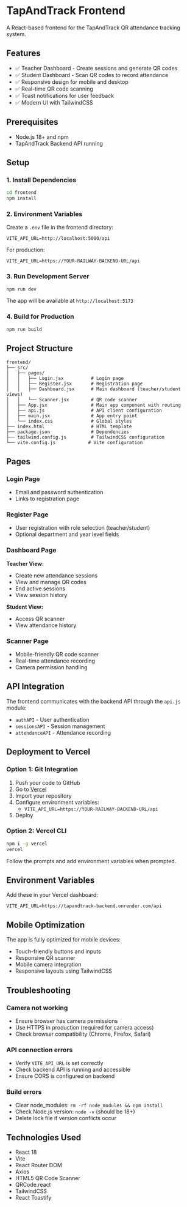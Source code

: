 # TapAndTrack Frontend

A React-based frontend for the TapAndTrack QR attendance tracking system.

## Features

- ✅ Teacher Dashboard - Create sessions and generate QR codes
- ✅ Student Dashboard - Scan QR codes to record attendance
- ✅ Responsive design for mobile and desktop
- ✅ Real-time QR code scanning
- ✅ Toast notifications for user feedback
- ✅ Modern UI with TailwindCSS

## Prerequisites

- Node.js 18+ and npm
- TapAndTrack Backend API running

## Setup

### 1. Install Dependencies

```bash
cd frontend
npm install
```

### 2. Environment Variables

Create a `.env` file in the frontend directory:

```env
VITE_API_URL=http://localhost:5000/api
```

For production:
```env
VITE_API_URL=https://YOUR-RAILWAY-BACKEND-URL/api
```

### 3. Run Development Server

```bash
npm run dev
```

The app will be available at `http://localhost:5173`

### 4. Build for Production

```bash
npm run build
```

## Project Structure

```
frontend/
├── src/
│   ├── pages/
│   │   ├── Login.jsx          # Login page
│   │   ├── Register.jsx       # Registration page
│   │   ├── Dashboard.jsx      # Main dashboard (teacher/student views)
│   │   └── Scanner.jsx        # QR code scanner
│   ├── App.jsx                # Main app component with routing
│   ├── api.js                 # API client configuration
│   ├── main.jsx               # App entry point
│   └── index.css              # Global styles
├── index.html                 # HTML template
├── package.json               # Dependencies
├── tailwind.config.js         # TailwindCSS configuration
└── vite.config.js            # Vite configuration
```

## Pages

### Login Page
- Email and password authentication
- Links to registration page

### Register Page
- User registration with role selection (teacher/student)
- Optional department and year level fields

### Dashboard Page
**Teacher View:**
- Create new attendance sessions
- View and manage QR codes
- End active sessions
- View session history

**Student View:**
- Access QR scanner
- View attendance history

### Scanner Page
- Mobile-friendly QR code scanner
- Real-time attendance recording
- Camera permission handling

## API Integration

The frontend communicates with the backend API through the `api.js` module:

- `authAPI` - User authentication
- `sessionsAPI` - Session management
- `attendanceAPI` - Attendance recording

## Deployment to Vercel

### Option 1: Git Integration

1. Push your code to GitHub
2. Go to [Vercel](https://vercel.com)
3. Import your repository
4. Configure environment variables:
   - `VITE_API_URL=https://YOUR-RAILWAY-BACKEND-URL/api`
5. Deploy

### Option 2: Vercel CLI

```bash
npm i -g vercel
vercel
```

Follow the prompts and add environment variables when prompted.

## Environment Variables

Add these in your Vercel dashboard:

```
VITE_API_URL=https://tapandtrack-backend.onrender.com/api
```

## Mobile Optimization

The app is fully optimized for mobile devices:
- Touch-friendly buttons and inputs
- Responsive QR scanner
- Mobile camera integration
- Responsive layouts using TailwindCSS

## Troubleshooting

### Camera not working
- Ensure browser has camera permissions
- Use HTTPS in production (required for camera access)
- Check browser compatibility (Chrome, Firefox, Safari)

### API connection errors
- Verify `VITE_API_URL` is set correctly
- Check backend API is running and accessible
- Ensure CORS is configured on backend

### Build errors
- Clear node_modules: `rm -rf node_modules && npm install`
- Check Node.js version: `node -v` (should be 18+)
- Delete lock file if version conflicts occur

## Technologies Used

- React 18
- Vite
- React Router DOM
- Axios
- HTML5 QR Code Scanner
- QRCode.react
- TailwindCSS
- React Toastify

